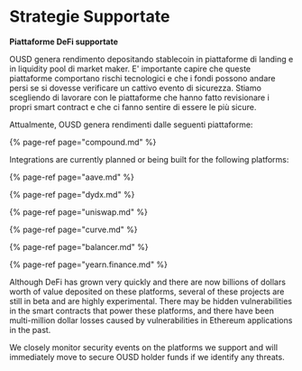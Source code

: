 # Strategie Supportate

**Piattaforme DeFi supportate**

OUSD genera rendimento depositando stablecoin in piattaforme di landing e in liquidity pool di market maker. E' importante capire che queste piattaforme comportano rischi tecnologici e che i fondi possono andare persi se si dovesse verificare un cattivo evento di sicurezza. Stiamo scegliendo di lavorare con le piattaforme che hanno fatto revisionare i propri smart contract e che ci fanno sentire di essere le più sicure.

Attualmente, OUSD genera rendimenti dalle seguenti piattaforme:

{% page-ref page="compound.md" %}

Integrations are currently planned or being built for the following platforms:

{% page-ref page="aave.md" %}

{% page-ref page="dydx.md" %}

{% page-ref page="uniswap.md" %}

{% page-ref page="curve.md" %}

{% page-ref page="balancer.md" %}

{% page-ref page="yearn.finance.md" %}

Although DeFi has grown very quickly and there are now billions of dollars worth of value deposited on these platforms, several of these projects are still in beta and are highly experimental. There may be hidden vulnerabilities in the smart contracts that power these platforms, and there have been multi-million dollar losses caused by vulnerabilities in Ethereum applications in the past.

We closely monitor security events on the platforms we support and will immediately move to secure OUSD holder funds if we identify any threats.



